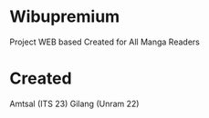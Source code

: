 # Wibupremium
Project WEB based Created for All Manga Readers

# Created

Amtsal (ITS 23)
Gilang (Unram 22)
